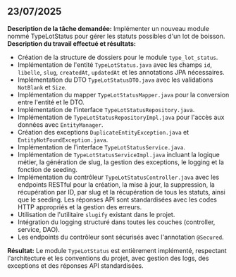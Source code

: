 ## 23/07/2025


**Description de la tâche demandée:** Implémenter un nouveau module nommé TypeLotStatus pour gérer les statuts possibles d'un lot de boisson.
**Description du travail effectué et résultats:**
- Création de la structure de dossiers pour le module `type_lot_status`.
- Implémentation de l'entité `TypeLotStatus.java` avec les champs `id`, `libelle`, `slug`, `createdAt`, `updatedAt` et les annotations JPA nécessaires.
- Implémentation du DTO `TypeLotStatusDTO.java` avec les validations `NotBlank` et `Size`.
- Implémentation du mapper `TypeLotStatusMapper.java` pour la conversion entre l'entité et le DTO.
- Implémentation de l'interface `TypeLotStatusRepository.java`.
- Implémentation de `TypeLotStatusRepositoryImpl.java` pour l'accès aux données avec `EntityManager`.
- Création des exceptions `DuplicateEntityException.java` et `EntityNotFoundException.java`.
- Implémentation de l'interface `TypeLotStatusService.java`.
- Implémentation de `TypeLotStatusServiceImpl.java` incluant la logique métier, la génération de slug, la gestion des exceptions, le logging et la fonction de seeding.
- Implémentation du contrôleur `TypeLotStatusController.java` avec les endpoints RESTful pour la création, la mise à jour, la suppression, la récupération par ID, par slug et la récupération de tous les statuts, ainsi que le seeding. Les réponses API sont standardisées avec les codes HTTP appropriés et la gestion des erreurs.
- Utilisation de l'utilitaire `slugify` existant dans le projet.
- Intégration du logging structuré dans toutes les couches (controller, service, DAO).
- Les endpoints du contrôleur sont sécurisés avec l'annotation `@Secured`.

**Résultat:** Le module `TypeLotStatus` est entièrement implémenté, respectant l'architecture et les conventions du projet, avec gestion des logs, des exceptions et des réponses API standardisées.

